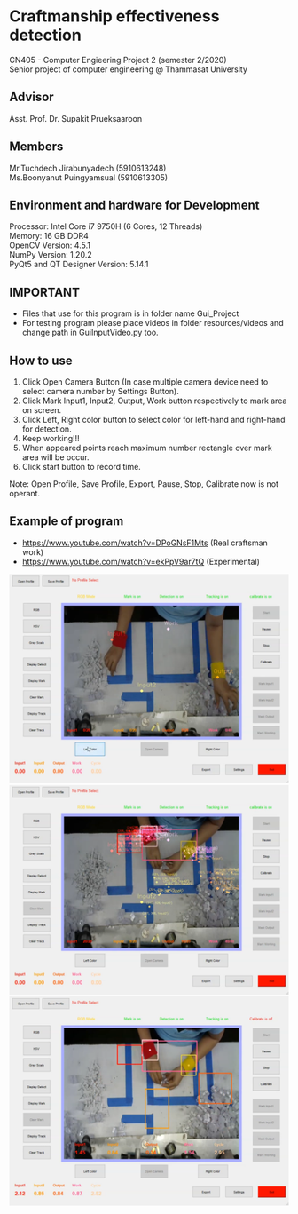 # Craftmanship effectiveness detection
CN405 - Computer Engieering Project 2 (semester 2/2020)</br>
Senior project of computer engineering @ Thammasat University

## Advisor</br>
Asst. Prof. Dr. Supakit Prueksaaroon

## Members</br>
Mr.Tuchdech   Jirabunyadech (5910613248)</br>
Ms.Boonyanut  Puingyamsual (5910613305)</br>

## Environment and hardware for Development</br>
Processor: Intel Core i7 9750H (6 Cores, 12 Threads)</br>
Memory: 16 GB DDR4</br>
OpenCV Version: 4.5.1</br>
NumPy Version: 1.20.2</br>
PyQt5 and QT Designer Version: 5.14.1</br>

## IMPORTANT
- Files that use for this program is in folder name Gui_Project
- For testing program please place videos in folder resources/videos and change path in GuiInputVideo.py too.

## How to use
1) Click Open Camera Button (In case multiple camera device need to select camera number by Settings Button).
2) Click Mark Input1, Input2, Output, Work button respectively to mark area on screen.
3) Click Left, Right color button to select color for left-hand and right-hand for detection.
4) Keep working!!!
5) When appeared points reach maximum number rectangle over mark area will be occur.
6) Click start button to record time.

Note: Open Profile, Save Profile, Export, Pause, Stop, Calibrate now is not operant. 

## Example of program</br>
- https://www.youtube.com/watch?v=DPoGNsF1Mts (Real craftsman work)
- https://www.youtube.com/watch?v=ekPpV9ar7tQ (Experimental)

![alt text](https://github.com/moosinyismyhappy/CN405-Craftsman/blob/master/resources/images/example_mark_area.png)</br>
![alt text](https://github.com/moosinyismyhappy/CN405-Craftsman/blob/master/resources/images/example_work.png)</br>
![alt text](https://github.com/moosinyismyhappy/CN405-Craftsman/blob/master/resources/images/example_time.png)</br>
